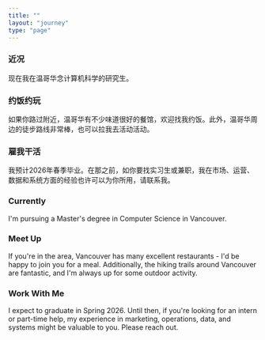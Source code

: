 ```yaml
---
title: ""
layout: "journey"
type: "page"
---
```


### 近况
现在我在温哥华念计算机科学的研究生。

### 约饭约玩
如果你路过附近，温哥华有不少味道很好的餐馆，欢迎找我约饭。此外，温哥华周边的徒步路线非常棒，也可以拉我去活动活动。

### 雇我干活
我预计2026年春季毕业。在那之前，如你要找实习生或兼职，我在市场、运营、数据和系统方面的经验也许可以为你所用，请联系我。

<div class="english-section">

### Currently
I'm pursuing a Master's degree in Computer Science in Vancouver.

### Meet Up
If you're in the area, Vancouver has many excellent restaurants - I'd be happy to join you for a meal. Additionally, the hiking trails around Vancouver are fantastic, and I'm always up for some outdoor activity.

### Work With Me
I expect to graduate in Spring 2026. Until then, if you're looking for an intern or part-time help, my experience in marketing, operations, data, and systems might be valuable to you. Please reach out.

</div> 